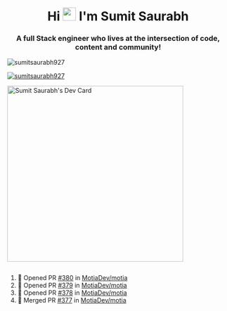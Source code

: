 <h1 align="center">Hi <img src="https://raw.githubusercontent.com/MartinHeinz/MartinHeinz/master/wave.gif" width="30px"> I'm Sumit Saurabh</h1>
<h3 align="center">A full Stack engineer who lives at the intersection of code, content and community!</h3>

<p align="left"> <img src="https://komarev.com/ghpvc/?username=sumitsaurabh927&label=Profile%20views&color=0e75b6&style=flat" alt="sumitsaurabh927" /> </p>


<p align="left"> <a href="https://twitter.com/sumitsaurabh927" target="blank"><img src="https://img.shields.io/twitter/follow/sumitsaurabh927?logo=twitter&style=for-the-badge" alt="sumitsaurabh927" /></a> </p>


<a href="https://api.daily.dev/devcards/7d94ae10a1cc42f39f319acddfaf2e5b.png?r=6b7"><img src="https://api.daily.dev/devcards/7d94ae10a1cc42f39f319acddfaf2e5b.png?r=6b7" width="400" alt="Sumit Saurabh's Dev Card"/></a>

<p align="left"> <a href="https://twitter.com/" target="blank"><img src="https://img.shields.io/twitter/follow/?logo=twitter&style=for-the-badge" alt="" /></a> </p>



<!--
<p><img align="center" src="https://github-readme-stats.vercel.app/api?username=sumitsaurabh927&count_private=true" alt="sumitsaurabh927" /></p>
-->

<!--START_SECTION:activity-->
1. 💪 Opened PR [#380](https://github.com/MotiaDev/motia/pull/380) in [MotiaDev/motia](https://github.com/MotiaDev/motia)
2. 💪 Opened PR [#379](https://github.com/MotiaDev/motia/pull/379) in [MotiaDev/motia](https://github.com/MotiaDev/motia)
3. 💪 Opened PR [#378](https://github.com/MotiaDev/motia/pull/378) in [MotiaDev/motia](https://github.com/MotiaDev/motia)
4. 🎉 Merged PR [#377](https://github.com/MotiaDev/motia/pull/377) in [MotiaDev/motia](https://github.com/MotiaDev/motia)
<!--END_SECTION:activity-->
